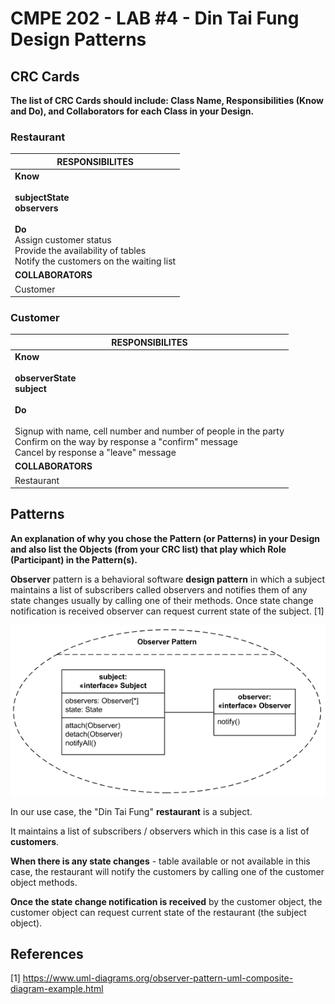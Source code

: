 # CMPE 202 - LAB #4 - Din Tai Fung Design Patterns



## CRC Cards

**The list of CRC Cards should include: Class Name, Responsibilities (Know and Do), and Collaborators for each Class in your Design.**

### Restaurant

| **RESPONSIBILITES**                                          |
| ------------------------------------------------------------ |
| **Know<br /><br />subjectState<br />observers<br /><br />Do**<br />Assign customer status<br />Provide the availability of tables <br />Notify the customers on the waiting list |
| **COLLABORATORS**                                            |
| Customer                                                     |

### Customer

| **RESPONSIBILITES**                                          |
| ------------------------------------------------------------ |
| **Know<br /><br />observerState<br />subject<br /><br />Do**<br /><br />Signup with name, cell number and number of people in the party<br />Confirm on the way by response a "confirm" message<br />Cancel by response a "leave" message |
| **COLLABORATORS**                                            |
| Restaurant                                                   |

## Patterns

 **An explanation of why you chose the Pattern (or Patterns) in your Design and also list the Objects (from your CRC list) that play which Role (Participant) in the Pattern(s).**

**Observer** pattern is a behavioral software **design pattern** in which a subject maintains a list of subscribers called observers and notifies them of any state changes usually by calling one of their methods. Once state change notification is received observer can request current state of the subject. [1]

![](https://github.com/qinyinghua/cmpe202/blob/master/lab4/composite-structure-example-observer.png)

In our use case, the "Din Tai Fung" **restaurant** is a subject. 

It maintains a list of subscribers / observers which in this case is a list of **customers**.  

**When there is any state changes** - table available or not available in this case,  the restaurant will notify the customers by calling one of the customer object methods. 

**Once the state change notification is received** by the customer object, the customer object can request current state of the restaurant (the subject object).



## References

[1] https://www.uml-diagrams.org/observer-pattern-uml-composite-diagram-example.html
